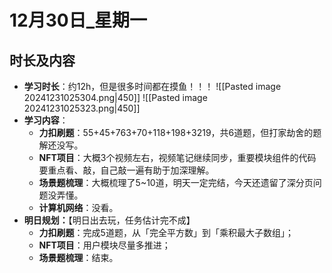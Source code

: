 # 12月30日_星期一
## 时长及内容
- **学习时长**：约12h，但是很多时间都在摸鱼！！！
  ![[Pasted image 20241231025304.png|450]]
![[Pasted image 20241231025323.png|450]]
- **学习内容**：
	- **力扣刷题**：55+45+763+70+118+198+3219，共6道题，但打家劫舍的题解还没写。
	- **NFT项目**：大概3个视频左右，视频笔记继续同步，重要模块组件的代码要重点看、敲，自己敲一遍有助于加深理解。
	- **场景题梳理**：大概梳理了5~10道，明天一定完结，今天还遗留了深分页问题没弄懂。
	- **计算机网络**：没看。
- **明日规划：**【明日出去玩，任务估计完不成】
	- **力扣刷题**：完成5道题，从「完全平方数」到「乘积最大子数组」；
	- **NFT项目**：用户模块尽量多推进；
	- **场景题梳理**：结束。